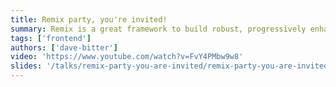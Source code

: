```yaml
---
title: Remix party, you're invited!
summary: Remix is a great framework to build robust, progressively enhanced and interactive web apps! Dave  will take you on a fun journey on how he created a multi-user and real-time progressive web app. But be aware, there is a guest list and not every solution is invited to join the party!
tags: ['frontend']
authors: ['dave-bitter']
video: 'https://www.youtube.com/watch?v=FvY4PMbw9w8'
slides: '/talks/remix-party-you-are-invited/remix-party-you-are-invited_slides.pdf'
---
```

